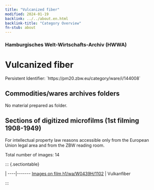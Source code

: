 ```yaml
---
title: "Vulcanized fiber"
modified: 2024-01-19
backlink: ../../about.en.html
backlink-title: "Category Overview"
fn-stub: about
---
```


### Hamburgisches Welt-Wirtschafts-Archiv (HWWA)

# Vulcanized fiber

<div class="hint">Persistent Identifier: `https://pm20.zbw.eu/category/ware/i/144008`</div>







## Commodities/wares archives folders





No material prepared as folder.



<a id="filmsections" />

## Sections of digitized microfilms (1st filming 1908-1949)

<p>For intellectual property law reasons accessible only from the European Union legal area and from the ZBW reading room.</p>



<p>Total number of images: 14</p>




::: {.sectiontable}

 | 
----|-------
<a class="btn" href="https://pm20.zbw.eu/film/h1/wa/W0439H/1102" rel="nofollow">Images on film h1/wa/W0439H/1102</a> | Vulkanfiber


:::
















